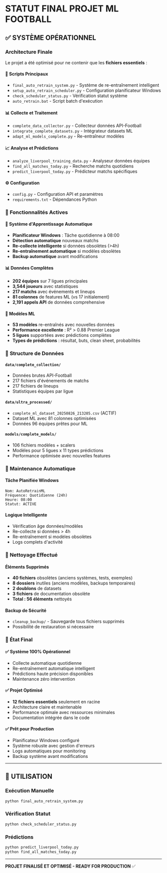 # STATUT FINAL PROJET ML FOOTBALL

## ✅ SYSTÈME OPÉRATIONNEL 

### Architecture Finale
Le projet a été optimisé pour ne contenir que les **fichiers essentiels** :

#### 🔧 **Scripts Principaux**
- `final_auto_retrain_system.py` - Système de re-entraînement intelligent
- `setup_auto_retrain_scheduler.py` - Configuration planificateur Windows  
- `check_scheduler_status.py` - Vérification statut système
- `auto_retrain.bat` - Script batch d'exécution

#### 📊 **Collecte et Traitement**
- `complete_data_collector.py` - Collecteur données API-Football
- `integrate_complete_datasets.py` - Intégrateur datasets ML
- `adapt_ml_models_complete.py` - Re-entraîneur modèles

#### 📈 **Analyse et Prédictions**
- `analyze_liverpool_training_data.py` - Analyseur données équipes
- `find_all_matches_today.py` - Recherche matchs quotidiens
- `predict_liverpool_today.py` - Prédicteur matchs spécifiques

#### ⚙️ **Configuration**
- `config.py` - Configuration API et paramètres
- `requirements.txt` - Dépendances Python

### 🎯 **Fonctionnalités Actives**

#### 🔄 **Système d'Apprentissage Automatique**
- **Planificateur Windows** : Tâche quotidienne à 08:00
- **Détection automatique** nouveaux matchs
- **Re-collecte intelligente** si données obsolètes (>4h)
- **Re-entraînement automatique** si modèles obsolètes
- **Backup automatique** avant modifications

#### 📊 **Données Complètes**
- **202 équipes** sur 7 ligues principales
- **3,544 joueurs** avec statistiques
- **217 matchs** avec événements et lineups
- **81 colonnes** de features ML (vs 17 initialement)
- **2,191 appels API** de données comprehensive

#### 🤖 **Modèles ML**
- **53 modèles** re-entraînés avec nouvelles données
- **Performance excellente** : R² > 0.88 Premier League
- **5 ligues** supportées avec prédictions complètes
- **Types de prédictions** : résultat, buts, clean sheet, probabilités

### 📁 **Structure de Données**

#### `data/complete_collection/`
- Données brutes API-Football
- 217 fichiers d'événements de matchs
- 217 fichiers de lineups 
- Statistiques équipes par ligue

#### `data/ultra_processed/`  
- `complete_ml_dataset_20250826_213205.csv` (ACTIF)
- Dataset ML avec 81 colonnes optimisées
- Données 96 équipes prêtes pour ML

#### `models/complete_models/`
- 106 fichiers modèles + scalers
- Modèles pour 5 ligues x 11 types prédictions
- Performance optimisée avec nouvelles features

### 🔄 **Maintenance Automatique**

#### Tâche Planifiée Windows
```
Nom: AutoRetrainML
Fréquence: Quotidienne (24h)
Heure: 08:00
Statut: ACTIVE
```

#### Logique Intelligente
- Vérification âge données/modèles
- Re-collecte si données > 4h
- Re-entraînement si modèles obsolètes
- Logs complets d'activité

### 🧹 **Nettoyage Effectué**

#### Éléments Supprimés
- **40 fichiers** obsolètes (anciens systèmes, tests, exemples)
- **8 dossiers** inutiles (anciens modèles, backups temporaires)
- **2 doublons** de datasets
- **3 fichiers** de documentation obsolète
- **Total : 56 éléments** nettoyés

#### Backup de Sécurité
- `cleanup_backup/` - Sauvegarde tous fichiers supprimés
- Possibilité de restauration si nécessaire

### 🎯 **État Final**

#### ✅ **Système 100% Opérationnel**
- Collecte automatique quotidienne
- Re-entraînement automatique intelligent  
- Prédictions haute précision disponibles
- Maintenance zéro intervention

#### ✅ **Projet Optimisé**
- **12 fichiers essentiels** seulement en racine
- Architecture claire et maintenable
- Performance optimale avec ressources minimales
- Documentation intégrée dans le code

#### ✅ **Prêt pour Production**
- Planificateur Windows configuré
- Système robuste avec gestion d'erreurs
- Logs automatiques pour monitoring
- Backup système avant modifications

---

## 🚀 **UTILISATION**

### Exécution Manuelle
```bash
python final_auto_retrain_system.py
```

### Vérification Statut
```bash  
python check_scheduler_status.py
```

### Prédictions
```bash
python predict_liverpool_today.py
python find_all_matches_today.py
```

---

**PROJET FINALISÉ ET OPTIMISÉ - READY FOR PRODUCTION** ✅